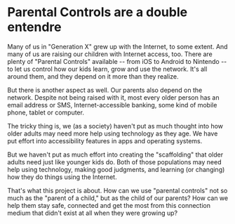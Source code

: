 # Parental Controls are a double entendre
Many of us in "Generation X" grew up with the Internet, to some extent. And many of us are raising our children with Internet access, too. There are plenty of "Parental Controls" available -- from iOS to Android to Nintendo -- to let us control how our kids learn, grow and use the network. It's all around them, and they depend on it more than they realize.

But there is another aspect as well. Our parents also depend on the network. Despite not being raised with it, most every older person has an email address or SMS, Internet-accessible banking, some kind of mobile phone, tablet or computer.

The tricky thing is, we (as a society) haven't put as much thought into how older adults may need more help using technology as they age. We have put effort into accessibility features in apps and operating systems. 

But we haven't put as much effort into creating the "scaffolding" that older adults need just like younger kids do. Both of those populations may need help using technology, making good judgments, and learning (or changing) how they do things using the Internet.

That's what this project is about. How can we use "parental controls" not so much as the "parent of a child," but as the child of our parents? How can we help them stay safe, connected and get the most from this connection medium that didn't exist at all when they were growing up?
